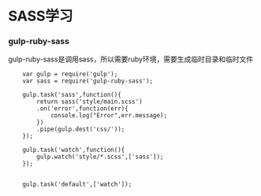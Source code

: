 # SASS学习

### gulp-ruby-sass
gulp-ruby-sass是调用sass，所以需要ruby环境，需要生成临时目录和临时文件

```
    var gulp = require('gulp');
    var sass = require('gulp-ruby-sass');

    gulp.task('sass',function(){
        return sass('style/main.scss')
        .on('error',function(err){
            console.log("Error",err.message);
        })
        .pipe(gulp.dest('css/'));
    });

    gulp.task('watch',function(){
        gulp.watch('style/*.scss',['sass']);
    });


    gulp.task('default',['watch']);

```